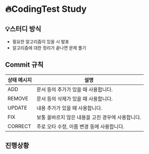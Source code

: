 # :fire:CodingTest Study

## :bulb:스터디 방식
- 필요한 알고리즘이 있을 시 발표
- 알고리즘에 대한 정리가 끝나면 문제 풀기


## Commit 규칙
|상태 메시지|설명|
|---|---|
|ADD|문서 등의 추가가 있을 때 사용합니다. |
|REMOVE|문서 등의 삭제가 있을 때 사용합니다. |
|UPDATE|내용 추가가 있을 때 사용합니다. |
|FIX|보통 올바르지 않은 내용을 고친 경우에 사용합니다. |
|CORRECT|주로 오타 수정, 이름 변경 등에 사용합니다. |



## 진행상황

